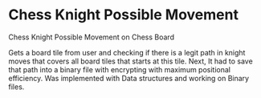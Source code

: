 # Chess Knight Possible Movement

Chess Knight Possible Movement on Chess Board

Gets a board tile from user and checking if there is a legit path in knight moves that covers all board tiles that starts at this tile. Next, It had to save that path into a binary file with encrypting with maximum positional efficiency. Was implemented with Data structures and working on Binary files.

